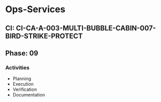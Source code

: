# Ops-Services

## CI: CI-CA-A-003-MULTI-BUBBLE-CABIN-007-BIRD-STRIKE-PROTECT
## Phase: 09

### Activities
- Planning
- Execution
- Verification
- Documentation
